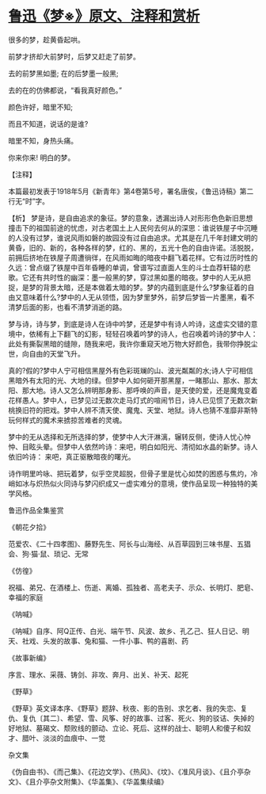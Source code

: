 # [鲁迅《梦※》原文、注释和赏析](https://www.vrrw.net/wx/9295.html)

很多的梦，趁黄昏起哄。

前梦才挤却大前梦时，后梦又赶走了前梦。

去的前梦黑如墨; 在的后梦墨一般黑;

去的在的仿佛都说，“看我真好颜色。”

颜色许好，暗里不知;

而且不知道，说话的是谁?

暗里不知，身热头痛。

你来你来! 明白的梦。

【注释】

本篇最初发表于1918年5月《新青年》第4卷第5号，署名唐俟，《鲁迅诗稿》第二行无“时”字。



【析】 梦是诗，是自由追求的象征。梦的意象，透漏出诗人对形形色色新旧思想撞击下的祖国前途的忧虑，对古老国土上人民何去何从的深思：谁说铁屋子中沉睡的人没有过梦，谁说风雨如磐的故园没有过自由追求。尤其是在几千年封建文明的黄昏，旧的、新的，各种各样的梦，红的、黑的，五光十色的自由许诺。活脱脱，前拥后挤地在铁屋子周遭徜徉，在风雨如晦的暗夜中翻飞着花样。它有过历时性的久远：曾点缀了铁屋中百年昏睡的单调，曾谱写过直面人生的斗士血荐轩辕的悲歌。它还有共时性的幽深：墨一般黑的梦，穿过黑如墨的暗夜。梦中的人无从把捉，是梦的背景太暗，还是本做着太暗的梦。梦的内蕴到底是什么?梦象征着的自由又意味着什么?梦中的人无从领悟，因为梦里梦外，前梦后梦皆一片墨黑，看不清梦后面的影，也看不清梦消逝的路。

梦与诗，诗与梦，到底是诗人在诗中吟梦，还是梦中有诗人吟诗，这虚实交错的意境中，依稀有上下翻飞的幻影，轻轻召唤着吟梦的诗人，也召唤着吟诗的梦中人：此处有撕裂黑暗的缝隙，随我来吧，我许你重窥天地万物大好颜色，我带你挣脱尘世，向自由的天堂飞升。

真的?假的?梦中人宁可相信黑屋外有色彩斑斓的山、波光粼粼的水;诗人宁可相信黑暗外有太阳的光、大地的绿。但梦中人如何砸开那黑屋，一睹那山、那水、那太阳、那大地。诗人又怎么辨明那身影、那呼唤的声音，是天使的爱，还是魔鬼变着花样愚人。梦中人，已梦见过无数次走马灯式的喧闹节日，诗人已见惯了无数次新桃换旧符的把戏。梦中人辨不清天使、魔鬼、天堂、地狱。诗人也猜不准靡非斯特玩何样式的魔术来掳掠苦难者的灵魂。

梦中的无从选择和无所选择的梦，使梦中人大汗淋漓，辗转反侧，使诗人忧心忡忡、目眩头晕。但梦中人依然吟诗：来吧，明白如阳光、清彻如水晶的新梦。诗人依旧吟诗： 来吧，真正驱散暗夜的曙光。

诗作明里吟咏、把玩着梦，似乎空灵超脱，但骨子里是忧心如焚的困惑与焦灼，冷峭如冰与炽热似火同诗与梦闪织成又一虚实难分的意境，使作品呈现一种独特的美学风格。

鲁迅作品全集鉴赏

《朝花夕拾》

范爱农、《二十四孝图》、藤野先生、阿长与山海经、从百草园到三味书屋、五猖会、狗·猫·鼠、琐记、无常

《仿徨》

祝福、弟兄、在酒楼上、伤逝、离婚、孤独者、高老夫子、示众、长明灯、肥皂、幸福的家庭

《呐喊》

《呐喊》自序、阿Q正传、白光、端午节、风波、故乡、孔乙己、狂人日记、明天、社戏、头发的故事、兔和猫、一件小事、鸭的喜剧、药

《故事新编》

序言、理水、采薇、铸剑、非攻、奔月、出关、补天、起死

《野草》

《野草》英文译本序、《野草》题辞、秋夜、影的告别、求乞者、我的失恋、复仇、复仇〔其二〕、希望、雪、风筝、好的故事、过客、死火、狗的驳诘、失掉的好地狱、墓碣文、颓败线的颤动、立论、死后、这样的战士、聪明人和傻子和奴才、腊叶、淡淡的血痕中、一觉

杂文集

《伪自由书》、《而己集》、《花边文学》、《热风》、《坟》、《准风月谈》、《且介亭杂文》、《且介亭杂文附集》、《华盖集》、《华盖集续编》

